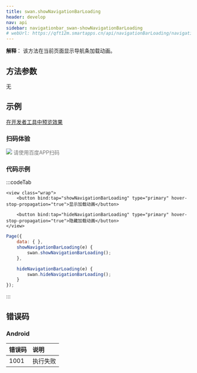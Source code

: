 ```yaml
---
title: swan.showNavigationBarLoading
header: develop
nav: api
sidebar: navigationbar_swan-showNavigationBarLoading
# webUrl: https://qft12m.smartapps.cn/api/navigationBarLoading/navigationBarLoading
---
```


**解释**： 该方法在当前页面显示导航条加载动画。

## 方法参数 

无

## 示例

<a href="swanide://fragment/072bca954324649b05962f16c9d69de61574136587133" title="在开发者工具中预览效果" target="_self">在开发者工具中预览效果</a>

### 扫码体验

<div class='scan-code-container'>
    <img src="https://b.bdstatic.com/miniapp/assets/images/doc_demo/navigationBarLoading.png" class="demo-qrcode-image" />
    <font color=#777 12px>请使用百度APP扫码</font>
</div>

### 代码示例 

:::codeTab
```swan
<view class="wrap">
    <button bind:tap="showNavigationBarLoading" type="primary" hover-stop-propagation="true">显示加载动画</button>

    <button bind:tap="hideNavigationBarLoading" type="primary" hover-stop-propagation="true">隐藏加载动画</button>
</view>
```

```js
Page({
    data: { },
    showNavigationBarLoading(e) {
        swan.showNavigationBarLoading();
    },

    hideNavigationBarLoading(e) {
        swan.hideNavigationBarLoading();
    }
});
```
:::
##  错误码

### Android 

|错误码|说明|
|:--|:--|
|1001|执行失败   |


